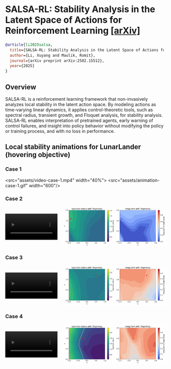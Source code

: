 # SALSA-RL: Stability Analysis in the Latent Space of Actions for Reinforcement Learning [[arXiv]](https://arxiv.org/abs/2502.15512)

```BibTex
@article{li2025salsa,
  title={SALSA-RL: Stability Analysis in the Latent Space of Actions for Reinforcement Learning},
  author={Li, Xuyang and Maulik, Romit},
  journal={arXiv preprint arXiv:2502.15512},
  year={2025}
}
```

## Overview
SALSA-RL is a reinforcement learning framework that non-invasively analyzes local stability in the latent action space. By modeling actions as time-varying linear dynamics, it applies control-theoretic tools, such as spectral radius, transient growth, and Floquet analysis, for stability analysis. SALSA-RL enables interpretation of pretrained agents, early warning of control failures, and insight into policy behavior without modifying the policy or training process, and with no loss in performance.


## Local stability animations for LunarLander (hovering objective)
### Case 1
<src="assets/video-case-1.mp4" width="40%">
<src="assets/animation-case-1.gif" width="600"/>

### Case 2
<div style="display: flex; align-items: center; gap: 1rem;">
  <video width="33%" controls>
    <source src="assets/video-case-2.mp4" type="video/mp4">
    Your browser does not support the video tag.
  </video>
  <img src="assets/animation-case-2.gif" style="width: 66%;">
</div>

### Case 3
<div style="display: flex; align-items: center; gap: 1rem;">
  <video width="33%" controls>
    <source src="assets/video-case-3.mp4" type="video/mp4">
    Your browser does not support the video tag.
  </video>
  <img src="assets/animation-case-3.gif" style="width: 66%;">
</div>

### Case 4
<div style="display: flex; align-items: center; gap: 1rem;">
  <video width="33%" controls>
    <source src="assets/video-case-4.mp4" type="video/mp4">
    Your browser does not support the video tag.
  </video>
  <img src="assets/animation-case-4.gif" style="width: 66%;">
</div>

